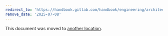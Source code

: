 ```yaml
---
redirect_to: 'https://handbook.gitlab.com/handbook/engineering/architecture/design-documents/cells/impacted_features/git-access/'
remove_date: '2025-07-08'
---
```


This document was moved to [another location](https://handbook.gitlab.com/handbook/engineering/architecture/design-documents/cells/impacted_features/git-access/).

<!-- This redirect file can be deleted after <2025-07-08>. -->
<!-- Redirects that point to other docs in the same project expire in three months. -->
<!-- Redirects that point to docs in a different project or site (for example, link is not relative and starts with `https:`) expire in one year. -->
<!-- Before deletion, see: https://docs.gitlab.com/ee/development/documentation/redirects.html -->
